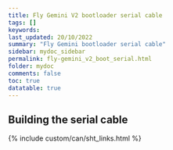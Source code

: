 ```yaml
---
title: Fly Gemini V2 bootloader serial cable
tags: []
keywords: 
last_updated: 20/10/2022
summary: "Fly Gemini bootloader serial cable"
sidebar: mydoc_sidebar
permalink: fly-gemini_v2_boot_serial.html
folder: mydoc
comments: false
toc: true
datatable: true
---
```


## Building the serial cable

{% include custom/can/sht_links.html %}